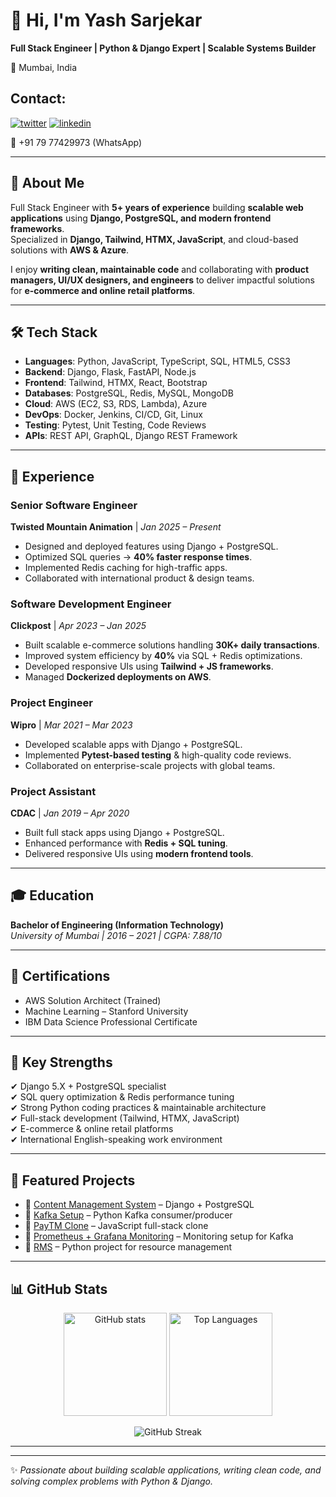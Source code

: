 # 👋 Hi, I'm Yash Sarjekar  

**Full Stack Engineer | Python & Django Expert | Scalable Systems Builder**  

📍 Mumbai, India  
## Contact:

<a href="mailto:yash.sarjekar@outlook.com" target="_blank"><img src="https://img.shields.io/badge/Gmail-D14836?style=for-the-badge&logo=gmail&logoColor=white" alt="twitter"></a>
<a href="https://www.linkedin.com/in/yashsarjekar" target="_blank"><img src="https://img.shields.io/badge/LinkedIn-0077B5?style=for-the-badge&logo=linkedin&logoColor=white" alt="linkedin"></a>

📱 +91 79 77429973 (WhatsApp)  

---

## 🚀 About Me  
Full Stack Engineer with **5+ years of experience** building **scalable web applications** using **Django, PostgreSQL, and modern frontend frameworks**.  
Specialized in **Django, Tailwind, HTMX, JavaScript**, and cloud-based solutions with **AWS & Azure**.  

I enjoy **writing clean, maintainable code** and collaborating with **product managers, UI/UX designers, and engineers** to deliver impactful solutions for **e-commerce and online retail platforms**.  

---

## 🛠️ Tech Stack  

- **Languages**: Python, JavaScript, TypeScript, SQL, HTML5, CSS3  
- **Backend**: Django, Flask, FastAPI, Node.js  
- **Frontend**: Tailwind, HTMX, React, Bootstrap  
- **Databases**: PostgreSQL, Redis, MySQL, MongoDB  
- **Cloud**: AWS (EC2, S3, RDS, Lambda), Azure  
- **DevOps**: Docker, Jenkins, CI/CD, Git, Linux  
- **Testing**: Pytest, Unit Testing, Code Reviews  
- **APIs**: REST API, GraphQL, Django REST Framework  

---

## 💼 Experience  

### **Senior Software Engineer**  
**Twisted Mountain Animation** | *Jan 2025 – Present*  
- Designed and deployed features using Django + PostgreSQL.  
- Optimized SQL queries → **40% faster response times**.  
- Implemented Redis caching for high-traffic apps.  
- Collaborated with international product & design teams.  

### **Software Development Engineer**  
**Clickpost** | *Apr 2023 – Jan 2025*  
- Built scalable e-commerce solutions handling **30K+ daily transactions**.  
- Improved system efficiency by **40%** via SQL + Redis optimizations.  
- Developed responsive UIs using **Tailwind + JS frameworks**.  
- Managed **Dockerized deployments on AWS**.  

### **Project Engineer**  
**Wipro** | *Mar 2021 – Mar 2023*  
- Developed scalable apps with Django + PostgreSQL.  
- Implemented **Pytest-based testing** & high-quality code reviews.  
- Collaborated on enterprise-scale projects with global teams.  

### **Project Assistant**  
**CDAC** | *Jan 2019 – Apr 2020*  
- Built full stack apps using Django + PostgreSQL.  
- Enhanced performance with **Redis + SQL tuning**.  
- Delivered responsive UIs using **modern frontend tools**.  

---

## 🎓 Education  

**Bachelor of Engineering (Information Technology)**  
*University of Mumbai | 2016 – 2021 | CGPA: 7.88/10*  

---

## 📜 Certifications  

- AWS Solution Architect (Trained)  
- Machine Learning – Stanford University  
- IBM Data Science Professional Certificate  

---

## 🌟 Key Strengths  

✔ Django 5.X + PostgreSQL specialist  
✔ SQL query optimization & Redis performance tuning  
✔ Strong Python coding practices & maintainable architecture  
✔ Full-stack development (Tailwind, HTMX, JavaScript)  
✔ E-commerce & online retail platforms  
✔ International English-speaking work environment  

---

## 📌 Featured Projects  

- 🔹 [Content Management System](https://github.com/yashsarjekar/Content_Management_System) – Django + PostgreSQL  
- 🔹 [Kafka Setup](https://github.com/yashsarjekar/kafka-setup) – Python Kafka consumer/producer  
- 🔹 [PayTM Clone](https://github.com/yashsarjekar/PayTMClone) – JavaScript full-stack clone  
- 🔹 [Prometheus + Grafana Monitoring](https://github.com/yashsarjekar/Prometheus-Grafana) – Monitoring setup for Kafka  
- 🔹 [RMS](https://github.com/yashsarjekar/rms) – Python project for resource management  

---

## 📊 GitHub Stats  

<p align="center">
  <img src="https://github-readme-stats.vercel.app/api?username=yashsarjekar&show_icons=true&theme=tokyonight" alt="GitHub stats" height="165"/>
  <img src="https://github-readme-stats.vercel.app/api/top-langs/?username=yashsarjekar&layout=compact&theme=tokyonight" alt="Top Languages" height="165"/>
</p>  

<p align="center">
  <img src="https://github-readme-streak-stats.herokuapp.com/?user=yashsarjekar&theme=tokyonight" alt="GitHub Streak"/>
</p>  

---
---

✨ *Passionate about building scalable applications, writing clean code, and solving complex problems with Python & Django.*  
